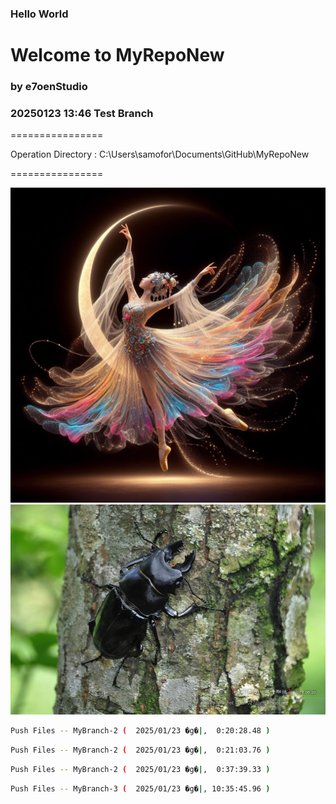 ### Hello World 
# Welcome to MyRepoNew 
### by e7oenStudio 

### 20250123 13:46 Test Branch

================

Operation Directory : C:\Users\samofor\Documents\GitHub\MyRepoNew 

================ 

<img src="20240105_AIGC_Bing_美麗藝術性_S002-01.jpg" width=800>



<img src="2014_0629_0719_update_share.jpg" width=800>

~~~sh  
Push Files -- MyBranch-2 (  2025/01/23 �g�|,  0:20:28.48 ) 
~~~  
~~~sh  
Push Files -- MyBranch-2 (  2025/01/23 �g�|,  0:21:03.76 ) 
~~~  
~~~sh  
Push Files -- MyBranch-2 (  2025/01/23 �g�|,  0:37:39.33 ) 
~~~  
~~~sh  
Push Files -- MyBranch-3 (  2025/01/23 �g�|, 10:35:45.96 ) 
~~~  
